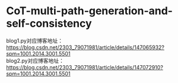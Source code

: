 # CoT-multi-path-generation-and-self-consistency
blog1.py对应博客地址：https://blog.csdn.net/2303_79071981/article/details/147065932?spm=1001.2014.3001.5501  
blog2.py对应博客地址：https://blog.csdn.net/2303_79071981/article/details/147072910?spm=1001.2014.3001.5501
